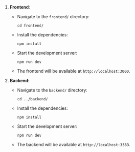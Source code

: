 1. **Frontend**:
   - Navigate to the `frontend/` directory:
     ```
     cd frontend/
     ```
   - Install the dependencies:
     ```
     npm install
     ```
   - Start the development server:
     ```
     npm run dev
     ```
   - The frontend will be available at `http://localhost:3000`.

2. **Backend**:
   - Navigate to the `backend/` directory:
     ```
     cd ../backend/
     ```
   - Install the dependencies:
     ```
     npm install
     ```
   - Start the development server:
     ```
     npm run dev
     ```
   - The backend will be available at `http://localhost:3333`.
